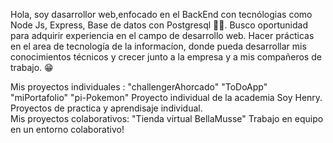 Hola, soy dasarrollor web,enfocado en el BackEnd con tecnólogias como Node Js, Express, Base de datos con Postgresql 🚀🚀. Busco oportunidad para adquirir experiencia en el campo de desarrollo web.
Hacer prácticas en el area de tecnología de la informacíon, donde pueda desarrollar mis conocimientos técnicos y crecer junto a la empresa y a mis compañeros de trabajo. 😁

Mis proyectos individuales : "challengerAhorcado" 
                             "ToDoApp"
                             "miPortafolio"
                             "pi-Pokemon" Proyecto individual de la academia Soy Henry. 
        Proyectos de practica y aprendisaje individual.<br/>
Mis proyectos colaborativos: "Tienda virtual BellaMusse"  Trabajo en equipo en un entorno colaborativo!
<!--
**Gabriel-Villalba/Gabriel-Villalba** is a ✨ _special_ ✨ repository because its `README.md` (this file) appears on your GitHub profile.

Here are some ideas to get you started:

- 
- 🌱 I’m currently learning ...
- 👯 I’m looking to collaborate on ...
- 🤔 I’m looking for help with ...
- 💬 Ask me about ...
- 📫 How to reach me: ...
- 😄 Pronouns: ...
- ⚡ Fun fact: ...
-->
